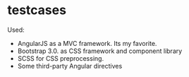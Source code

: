 # testcases
Used:
- AngularJS as a MVC framework. Its my favorite.
- Bootstrap 3.0. as CSS framework and component library
- SCSS for CSS preprocessing.
- Some third-party Angular directives
